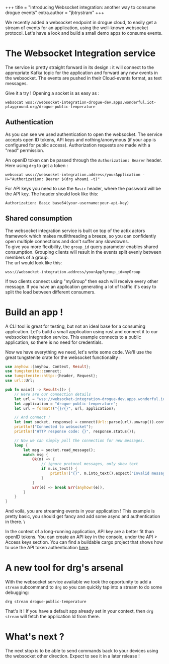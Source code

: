+++
title = "Introducing Websocket integration: another way to consume drogue events"
extra.author = "jbtrystram"
+++

We recently added a websocket endpoint in drogue cloud, to easily get a stream of events for an application, using the well-known websocket protocol.
Let's have a look and build a small demo apps to consume events. 

<!-- more -->

# The Websocket Integration service

The service is pretty straight forward in its design : it will connect to the appropriate Kafka topic for the application 
and forward any new events in the websocket. The events are pushed in their Cloud-events format, as text messages.

Give it a try ! Opening a socket is as easy as : 
```shell
websocat wss://websocket-integration-drogue-dev.apps.wonderful.iot-playground.org/drogue-public-temperature
```

## Authentication

As you can see we used authentication to open the websocket. The service accepts open ID tokens, API keys and nothing/anonymous (if your app is configured for public access).
Authorization requests are made with a "read" permission.

An openID token can be passed through the `Authorization: Bearer` header. Here using `drg` to get a token : 
``` 
websocat wss://websocket-integration.address/yourApplication -H="Authorization: Bearer $(drg whoami -t)"
```

For API keys you need to use the `Basic` header, where the password will be the API key. The header should look like this: 
```
Authorization: Basic base64(your-username:your-api-key)
```

## Shared consumption
The websocket integration service is built on top of the actix actors framework which makes mutlithreading a breeze, 
so you can confidently open multiple connections and don't suffer any slowdowns. \
To give you more flexibility, the `group_id` query parameter enables shared consumption.
Grouping clients will result in the events split evenly between members of a group. \
The url would look like this:
 ```shell
 wss://websocket-integration.address/yourApp?group_id=myGroup
 ```
If two clients connect using "myGroup" then each will receive every other message. 
If you have an application generating a lot of traffic it's easy to split the load between different consumers.

# Build an app !

A CLI tool is great for testing, but not an ideal base for a consuming application.
Let's build a small application using rust and connect it to our websocket integration service. 
This example connects to a public application, so there is no need for credentials.

Now we have everything we need, let's write some code. We'll use the great tungstenite crate for the websocket functionality :
```rust
use anyhow::{anyhow, Context, Result};
use tungstenite::connect;
use tungstenite::http::{header, Request};
use url::Url;

pub fn main() -> Result<()> {
    // Here are our connection details
    let url = "wss://websocket-integration-drogue-dev.apps.wonderful.iot-playground.org";
    let application = "drogue-public-temperature";
    let url = format!("{}/{}", url, application);

    // And connect !
    let (mut socket, response) = connect(Url::parse(url).unwrap()).context("Error connecting to the Websocket endpoint:")?;
    println!("Connected to websocket");
    println!("HTTP response code: {}", response.status());

    // Now we can simply poll the connection for new messages.
    loop {
        let msg = socket.read_message();
        match msg {
            Ok(m) => {
                // ignore protocol messages, only show text
                if m.is_text() {
                    println!("{}", m.into_text().expect("Invalid message"));
                }
            }
            Err(e) => break Err(anyhow!(e)),
        }
    }
}
```
And voilà, you are streaming events in your application ! This example is pretty basic, you should get fancy and add some async and authentication in there. \

In the context of a long-running application, API key are a better fit than openID tokens. You can create an API key in the console, under the API > Access keys section.
You can find a buildable cargo project that shows how to use the API token authentication [here](example-app/).


# A new tool for drg's arsenal

With the websocket service available we took the opportunity to add a `stream` subcommand to `drg` so you can quickly tap into a stream to do some debugging: 
```
drg stream drogue-public-temperature
```
That's it ! If you have a default app already set in your context, then `drg stream` will fetch the application Id from there.


# What's next ? 

The next stop is to be able to send commands back to your devices using the websocket other direction.
Expect to see it in a later release ! 
